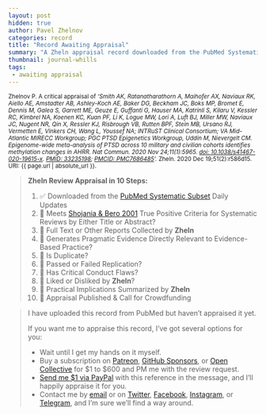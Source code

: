 ```yaml
---
layout: post
hidden: true
author: Pavel Zhelnov
categories: record
title: "Record Awaiting Appraisal"
summary: "A Zheln appraisal record downloaded from the PubMed Systematic Subset daily updates."
thumbnail: journal-whills
tags:
 - awaiting appraisal
---
```


<small id="citation">Zhelnov P. A critical appraisal of _‘Smith AK, Ratanatharathorn A, Maihofer AX, Naviaux RK, Aiello AE, Amstadter AB, Ashley-Koch AE, Baker DG, Beckham JC, Boks MP, Bromet E, Dennis M, Galea S, Garrett ME, Geuze E, Guffanti G, Hauser MA, Katrinli S, Kilaru V, Kessler RC, Kimbrel NA, Koenen KC, Kuan PF, Li K, Logue MW, Lori A, Luft BJ, Miller MW, Naviaux JC, Nugent NR, Qin X, Ressler KJ, Risbrough VB, Rutten BPF, Stein MB, Ursano RJ, Vermetten E, Vinkers CH, Wang L, Youssef NA; INTRuST Clinical Consortium; VA Mid-Atlantic MIRECC Workgroup; PGC PTSD Epigenetics Workgroup, Uddin M, Nievergelt CM. Epigenome-wide meta-analysis of PTSD across 10 military and civilian cohorts identifies methylation changes in AHRR. Nat Commun. 2020 Nov 24;11(1):5965. [doi: 10.1038/s41467-020-19615-x](https://doi.org/10.1038/s41467-020-19615-x). [PMID: 33235198](https://pubmed.gov/33235198); [PMCID: PMC7686485](https://ncbi.nlm.nih.gov/pmc/PMC7686485)’._ Zheln. 2020 Dec 19;51(2):r586d15. URI: {{ page.url | absolute_url }}.</small>

> **Zheln Review Appraisal in 10 Steps:**
>
> 1. ✅ Downloaded from the [PubMed Systematic Subset](https://github.com/p1m-ortho/qs-global-ortho-search-queries/blob/global-sr-query/README.md) Daily Updates
> 2. 🔄 Meets [Shojania & Bero 2001](https://www.researchgate.net/publication/11820967_Taking_Advantage_of_the_Explosion_of_Systematic_Reviews_An_Efficient_MEDLINE_Search_Strategy) True Positive Criteria for Systematic Reviews by Either Title or Abstract?
> 3. 🔄 Full Text or Other Reports Collected by **Zheln**
> 4. 🔄 Generates Pragmatic Evidence Directly Relevant to Evidence-Based Practice?
> 5. 🔄 Is Duplicate?
> 6. 🔄 Passed or Failed Replication?
> 7. 🔄 Has Critical Conduct Flaws?
> 8. 🔄 Liked or Disliked by **Zheln**?
> 9. 🔄 Practical Implications Summarized by **Zheln**
> 10. 🔄 Appraisal Published & Call for Crowdfunding

> I have uploaded this record from PubMed but haven’t appraised it yet.
>
> If you want me to appraise this record, I’ve got several options for you:
> * Wait until I get my hands on it myself.
> * Buy a subscription on [Patreon](https://patreon.com/zheln), [GitHub Sponsors](https://github.com/sponsors/drzhelnov), or [Open Collective](https://opencollective.com/zheln) for $1 to $600 and PM me with the review request.
> * [Send me $1 via PayPal](https://paypal.me/pjelnov) with this reference in the message, and I’ll happily appraise it for you.
> * Contact me by [email](mailto:pavel@zheln.com) or on [Twitter](https://twitter.com/drzhelnov), [Facebook](https://facebook.com/drzhelnov), [Instagram](https://instagram.com/igzheln), or [Telegram](https://t.me/drzhelnov), and I’m sure we’ll find a way around.
